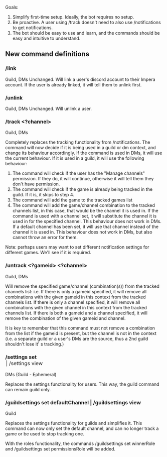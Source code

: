Goals:

1. Simplify first-time setup. Ideally, the bot requires no setup.
2. Be proactive. A user using /track doesn't need to also use /notifications to get notifications.
3. The bot should be easy to use and learn, and the commands should be easy and intuitive to understand.

## New command definitions

### /link

Guild, DMs
Unchanged. Will link a user's discord account to their Impera account. If the user is already linked, it will tell them
to unlink first.

### /unlink

Guild, DMs
Unchanged. Will unlink a user.

### /track <gameid> <?channel>

Guild, DMs

Completely replaces the tracking functionality from /notifications.
The command will now decide if it is being used in a guild or dm context, and change its behaviour accordingly.
If the command is used in DMs, it will use the current behaviour.
If it is used in a guild, it will use the following behaviour:

1. The command will check if the user has the "Manage channels" permission. If they do, it will continue, otherwise it
   will tell them they don't have permission.
2. The command will check if the game is already being tracked in the guild. If it is, it skips to step 4.
3. The command will add the game to the tracked games list
4. The command will add the game/channel combination to the tracked channels list, in this case, that would be the
   channel it is used in.
   If the command is used with a channel set, it will substitute the channel it is used in for the specified channel.
   This behaviour does not work in DMs.
   If a default channel has been set, it will use that channel instead of the channel it is used in. This behaviour does
   not work in DMs, but also cannot throw an error for them.

Note: perhaps users may want to set different notification settings for different games. We'll see if it is required.

### /untrack <?gameid> <?channel>

Guild, DMs

Will remove the specified game/channel (combination(s)) from the tracked channels list: i.e.
If there is only a gameid specified, it will remove all combinations with the given gameid in this context from the
tracked channels list.
If there is only a channel specified, it will remove all combinations with the given channel in this context from the
tracked channels list.
If there is both a gameid and a channel specified, it will remove the combination of the given gameid and channel.

It is key to remember that this command must not remove a combination from the list if the gameid is present, but the
channel is not in the context (i.e. a separate guild or a user's DMs are the source, thus a 2nd guild shouldn't lose it'
s tracking.)

### /settings set <option> | /settings view

DMs (Guild - Ephemeral)

Replaces the settings functionality for users. This way, the guild command can remain guild only.

### /guildsettings set defaultChannel <channel> | /guildsettings view

Guild

Replaces the settings functionality for guilds and simplifies it.
This command can now only set the default channel, and can no longer track a game or be used to stop tracking one.

With the roles functionality, the commands /guildsettings set winnerRole <role> and /guildsettings set
permissionsRole <role> will be added.

